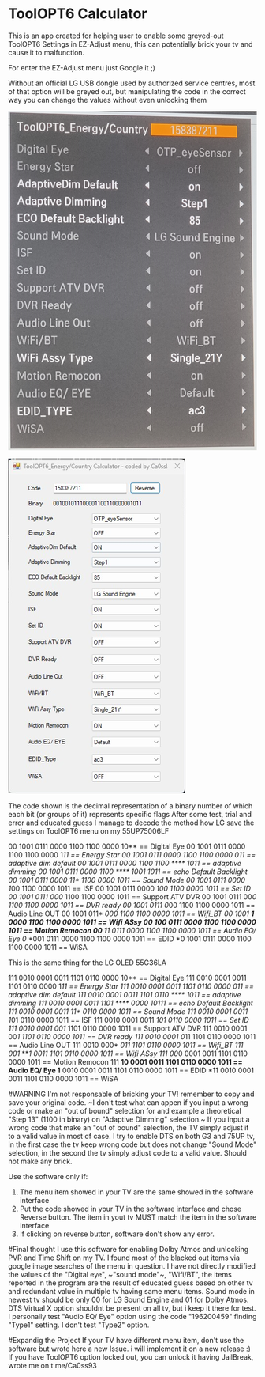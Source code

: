 # ToolOPT6 Calculator


This is an app created for helping user to enable some greyed-out ToolOPT6 Settings in EZ-Adjust menu, this can potentially brick your tv and cause it to malfunction.

For enter the EZ-Adjust menu just Google it ;)

Without an official LG USB dongle used by authorized service centres, most of that option will be greyed out, but manipulating the code in the correct way you can change the values without even unlocking them

![alt text](https://github.com/ca0ss/ToolOPT6-Calculator/blob/master/ToolOPT6%20Menu.jpg)

![alt text](https://github.com/ca0ss/ToolOPT6-Calculator/blob/master/ToolOPT6%20Calculator.jpg)

The code shown is the decimal representation of a binary number of which each bit (or groups of it) represents specific flags
After some test, trial and error and educated guess I manage to decode the method how LG save the settings on ToolOPT6 menu on my 55UP75006LF

00 1001 0111 0000 1100 1100 0000 10** == Digital Eye
00 1001 0111 0000 1100 1100 0000 1*11 == Energy Star
00 1001 0111 0000 1100 1100 0000 *011 == adaptive dim default
00 1001 0111 0000 1100 1100 **** 1011 == adaptive dimming
00 1001 0111 0000 1100 **** 1001 1011 == echo Default Backlight
00 1001 0111 0000 11** 1100 0000 1011 == Sound Mode
00 1001 0111 0000 1*00 1100 0000 1011 == ISF
00 1001 0111 0000 *100 1100 0000 1011 == Set ID
00 1001 0111 000* 1100 1100 0000 1011 == Support ATV DVR
00 1001 0111 00*0 1100 1100 0000 1011 == DVR ready
00 1001 0111 0*00 1100 1100 0000 1011 == Audio Line OUT
00 1001 011* *000 1100 1100 0000 1011 == Wifi_BT
00 1001 ***1 0000 1100 1100 0000 1011 == Wifi ASsy
00 100* 0111 0000 1100 1100 0000 1011 == Motion Remocon
00 1**1 0111 0000 1100 1100 0000 1011 == Audio EQ/ Eye
0* *001 0111 0000 1100 1100 0000 1011 == EDID
*0 1001 0111 0000 1100 1100 0000 1011 == WiSA

This is the same thing for the LG OLED 55G36LA

111 0010 0001 0011 1101 0110 0000 10** == Digital Eye
111 0010 0001 0011 1101 0110 0000 1*11 == Energy Star
111 0010 0001 0011 1101 0110 0000 *011 == adaptive dim default
111 0010 0001 0011 1101 0110 **** 1011 == adaptive dimming
111 0010 0001 0011 1101 **** 0000 10111 == echo Default Backlight
111 0010 0001 0011 11** 0110 0000 1011 == Sound Mode
111 0010 0001 0011 1*01 0110 0000 1011 == ISF
111 0010 0001 0011 *101 0110 0000 1011 == Set ID
111 0010 0001 001* 1101 0110 0000 1011 == Support ATV DVR
111 0010 0001 00*1 1101 0110 0000 1011 == DVR ready
111 0010 0001 0*11 1101 0110 0000 1011 == Audio Line OUT
111 0010 000* *011 1101 0110 0000 1011 == Wifi_BT
111 001* ***1 0011 1101 0110 0000 1011 == Wifi ASsy
111 00*0 0001 0011 1101 0110 0000 1011 == Motion Remocon
111 **10 0001 0011 1101 0110 0000 1011 == Audio EQ/ Eye
1** 0010 0001 0011 1101 0110 0000 1011 == EDID
*11 0010 0001 0011 1101 0110 0000 1011 == WiSA


#WARNING
I'm not responsable of bricking your TV! remember to copy and save your original code.
~I don't test what can appen if you input a wrong code or make an "out of bound" selection for and example a theoretical "Step 13" (1100 in binary)  on "Adaptive Dimming" selection.~
If you input a wrong code that make an "out of bound" selection, the TV simply adjust it to a valid value in most of case. I try to enable DTS on both G3 and 75UP tv, in the first case the tv keep wrong code but does not change "Sound Mode" selection, in the second the tv simply adjust code to a valid value. Should not make any brick.

Use the software only if:
1. The menu item showed in your TV are the same showed in the software interface
2. Put the code showed in your TV in the software interface and chose Reverse button. The item in yout tv MUST match the item in the software interface
3. If clicking on reverse button, software don't show any error.

#Final thought
I use this software for enabling Dolby Atmos and unlocking PVR and Time Shift on my TV.
I found most of the blacked out items via google image searches of the menu in question. I have not directly modified the values of the "Digital eye", ~"sound mode"~, "Wifi/BT", the items reported in the program are the result of educated guess based on other tv and redundant value in multiple tv having same menu items.
Sound mode in newest tv should be only 00 for LG Sound Engine and 01 for Dolby Atmos. DTS Virtual X option shouldnt be present on all tv, but i keep it there for test.
I personally test "Audio EQ/ Eye" option using the code "196200459" finding "Type1" setting. I don't test "Type2" option.

#Expandig the Project
If your TV have different menu item, don't use the software but wrote here a new Issue. i will implement it on a new release :)
If you have ToolOPT6 option locked out, you can unlock it having JailBreak, wrote me on t.me/Ca0ss93
